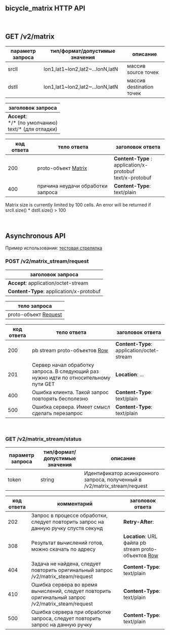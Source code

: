 ## **bicycle_matrix HTTP API**

<br/>

## GET /v2/matrix

| параметр запроса | тип/формат/допустимые значения | описание |
|---|---|---|
| srcll | lon1,lat1~lon2,lat2~...lonN,latN | массив source точек |
| dstll | lon1,lat1~lon2,lat2~...lonN,latN | массив destination точек |

| заголовок запроса |
|---|
| **Accept**:</br>\*/\* (по умолчанию)</br>text/\* (для отладки) |

| код ответа  | тело ответа | заголовок ответа |
|---|---|---|
| 200 | proto-объект [Matrix](https://a.yandex-team.ru/arc/trunk/arcadia/maps/doc/proto/yandex/maps/proto/bicycle_matrix/matrix.proto) | **Content-Type**    :</br>application/x-protobuf</br>text/x-protobuf |
| 400 | причина неудачи обработки запроса | **Content-Type**:</br>text/plain |

Matrix size is currently limited by 100 cells.
An error will be returned if srcll.size() * dstll.size() > 100

<br/>

## Asynchronous API

Пример использования: [тестовая стрелялка](https://a.yandex-team.ru/arc/trunk/arcadia/maps/masstransit/matrix/shooter/lib/shooter.py?rev=r8196825#L80)

### POST /v2/matrix_stream/request

| заголовок запроса |
|---|
| **Accept**: application/octet-stream |
| **Content-Type**: application/x-protobuf |

| тело запроса |
|---|
| proto-объект [Request](https://a.yandex-team.ru/arc/trunk/arcadia/maps/doc/proto/yandex/maps/proto/bicycle_matrix/request.proto) | application/x-protobuf |

| код ответа | тело ответа | заголовок ответа |
|---|---|---|
| 200 | pb stream proto-объектов [Row](https://a.yandex-team.ru/arc/trunk/arcadia/maps/doc/proto/yandex/maps/proto/bicycle_matrix/matrix_stream.proto) | **Content-Type**:</br>application/octet-stream |
| 201 | Сервер начал обработку запроса. В следующий раз нужно идти по относительному пути GET <Location> | **Location**: ... |
| 400 | Ошибка клиента. Такой запрос повторять бесполезно | **Content-Type**:</br>text/plain |
| 500 | Ошибка сервера. Имеет смысл сделать перезапрос | **Content-Type**:</br>text/plain |

<br/>

### GET /v2/matrix_stream/status

| параметр запроса | тип/формат/допустимые значения | описание |
|---|---|---|
| token | string | Идентификатор асинхронного запроса, полученный в /v2/matrix_stream/request |

| код ответа  | комментарий | заголовок ответа |
|---|---|---|
| 202 | Запрос в процессе обработки, следует повторить запрос на данную ручку спустя <Retry-After> секунд | **Retry-After**:<seconds> |
| 308 | Результат вычислений готов, можно скачать по адресу <Location> | **Location**: URL файла pb stream proto-объектов [Row](https://a.yandex-team.ru/arc/trunk/arcadia/maps/doc/proto/yandex/maps/proto/bicycle_matrix/matrix_stream.proto) |
| 404 | Задача не найдена, следует повторить оригинальный запрос /v2/matrix_steam/request | **Content-Type**:</br>text/plain |
| 410 | Ошибка сервера во время вычислений, следует повторить оригинальный запрос /v2/matrix_steam/request | **Content-Type**:</br>text/plain |
| 500 | Ошибка сервера при обработке запроса, следует повторить запрос на данную ручку | **Content-Type**:</br>text/plain |

